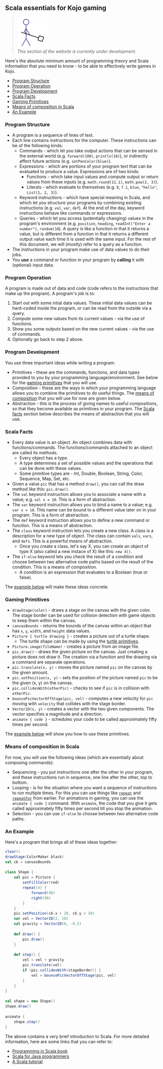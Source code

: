 ## Scala essentials for Kojo gaming

> <img src="../man-at-work.png"/> <br/> *This section of the website is currently under development*.

Here's the absolute minimum amount of programming theory and Scala information that you need to know - to be able to effectively write games in Kojo.
* [Program Structure](#program-structure)
* [Program Operation](#program-operation)
* [Program Development](#program-development)
* [Scala Facts](#scala-facts)
* [Gaming Primitives](#gaming-primitives)
* [Means of composition in Scala](#means-of-composition-in-scala)
* [An Example](#an-example)

### Program Structure
* A program is a sequence of lines of text.
* Each line contains instructions for the computer. These instructions can be of the following kinds:
  * Commands - which let you take output actions that can be sensed in the external world (e.g. `forward(100)`, `println(10)`), or indirectly affect future actions (e.g. `setPenColor(blue)`).
  * Expressions - which are portions of your program text that can be evaluated to produce a value. Expressions are of two kinds:
    * Functions - which take input values and compute output or return values from these inputs (e.g. `math.round(11.1)`, `math.pow(2, 3)`).
    * Literals - which evaluate to themselves (e.g. `9`, `7.1`, `blue`, `"hello"`, `List(1, 2, 3)`).
  * Keyword instructions - which have special meaning in Scala, and which let you structure your programs by combining existing instructions (e.g. `val`, `var`, `def`). At the end of the day, keyword instructions behave like commands or expressions.
  * Queries - which let you access (potentially changing) values in the program's environment (e.g. `position`, `heading`, `readInt("Enter a number")`, `random(10`). A query is like a function in that it returns a value, but is different from a function in that it returns a different output value each time it is used with the same input. For the rest of this document, we will (mostly) refer to a query as a function.
* The instructions in your program make use of data values to do their jobs.
* You **use** a command or function in your program by **calling** it with (optional) input data.

### Program Operation
A program is made out of data and code (code refers to the instructions that make up the program). A program's job is to:
1. Start out with some intial data values. These initial data values can be hard-coded inside the program, or can be read from the outside via a query.
2. Compute some new values from its current values - via the use of functions.
3. Show you some outputs based on the new current values - via the use of commands.
4. Optionally go back to step 2 above.

### Program Development
You use three important ideas while writing a program:
* Primitives - these are the commands, functions, and data types provided to you by your programming language/environment. See below for the [gaming primitives](#gaming-primitives) that you will use.
* Composition - these are the ways in which your programming language allows you to combine the primitives to do useful things. The [means of composition](#means-of-composition-in-scala) that you will use for now are given below.
* Abstraction - this is the process of giving names to useful compositions, so that they become available as primitives in your program. The [Scala facts](#scala-facts) section below describes the means of abstraction that you will use.

### Scala Facts
* Every data value is an object. An object combines data with functions/commands. The functions/commands attached to an object are called its methods.
  * Every object has a type.
  * A type determines a set of possible values and the operations that can be done with these values.
  * Some primitive types are - Int, Double, Boolean, String, Color, Sequence, Map, Set, etc.
* Given a value `pic` that has a method `draw()`, you can call the draw method like this: `pic.draw()`.
* The `val` keyword instruction allows you to associate a name with a value; e.g. `val x = 10`. This is a form of abstraction.
* The `var` keyword instruction allows you to bind a name to a value; e.g. `var x = 10`. This name can be bound to a different value later on in your program. This is a form of abstraction.
* The `def` keyword instruction allows you to define a new command or function. This is a means of abstraction.
* The `class` keyword instruction lets you create a new class. A class is a description for a new type of object. The class can contain `vals`, `vars`, and `defs`. This is a powerful means of abstraction.
  * Once you create a class, let's say X, you can create an object of type X (also called a new instace of X) like this: `new X()`.
* The `if-else` keyword lets you check the result of a condition and choose between two alternative code paths based on the result of the condition. This is a means of composition.
  * A condition is an expression that evaluates to a Boolean (true or false).

The [example below](#an-example) will make these ideas concrete.

### Gaming Primitives
* `drawStage(color)` - draws a stage on the canvas with the given color. The stage border can be used for collision detection with game objects to keep them within the canvas.
* `canvasBounds` - returns the bounds of the canvas within an object that has `x`, `y`, `width`, and `height` data values.
* `Picture { turtle drawing }` - creates a picture out of a turtle shape.
  * The turtle shape can be made by using the [turtle primitives](../reference/turtle.html).
* `Picture.image(fileName)` - creates a picture from an image file.
* `pic.draw()` - draws the given picture on the canvas. Just creating a picture does not draw it. The creation via a function and the drawing via a command are separate operations.
* `pic.translate(x, y)` - moves the picture named `pic` on the canvas by the given amount.
* `pic.setPosition(x, y)` - sets the position of the picture named `pic` to be the given (x, y) on the canvas.
* `pic.collidesWith(otherPic)` - checks to see if `pic` is in collision with `otherPic`.
* `bouncePicVectorOffStage(pic, vel)` - computes a new velocity for `pic` moving with `velocity` that collides with the stage border.
* `Vector2D(x, y)` - creates a vector with the two given components. The vector specifies a magnitude and a direction.
* `animate { code }` - schedules your code to be called approximately fifty times per second.

The [example below](#an-example) will show you how to use these primitives.


### Means of composition in Scala
For now, you will use the following ideas (which are essentially about composing commands):
* Sequencing - you put instructions one after the other in your program, and these instructions run in sequence, one line after the other, top to bottom.
* Looping - is for the situation where you want a sequence of instructions to run multiple times. For this you can use things like [`repeat`](../reference/turtle.html#repeat) and [`repeatFor`](../reference/turtle.html#repeatfor) from earlier. For animations in gaming, you can use the `animate { code }` command. With `animate`, the code that you give it gets called approximately fifty times per second till you stop the animation.
* Selection - you can use `if-else` to choose between two alternative code paths.

### An Example
Here's a program that brings all of these ideas together:
```scala
clear()
drawStage(ColorMaker.black)
val cb = canvasBounds

class Shape {
    val pic = Picture {
        setFillColor(red)
        repeat(4) {
            forward(40)
            right(90)
        }
    }
    pic.setPosition(cb.x + 20, cb.y + 20)
    var vel = Vector2D(2, 10)
    val gravity = Vector2D(0, -0.2)

    def draw() {
        pic.draw()
    }

    def step() {
        vel = vel + gravity
        pic.translate(vel)
        if (pic.collidesWith(stageBorder)) {
            vel = bouncePicVectorOffStage(pic, vel)
        }
    }
}

val shape = new Shape()
shape.draw()

animate {
    shape.step()
}
```


The above contains a very brief introduction to Scala. For more detailed information, here are some links that you can refer to:
* [Programming in Scala book](https://www.artima.com/pins1ed/)
* [Scala for Java programmers](https://docs.scala-lang.org/tutorials/scala-for-java-programmers.html)
* [A Scala tutorial](https://docs.scala-lang.org/tutorials/)
